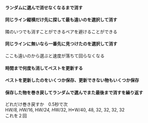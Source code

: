 #### ランダムに選んで消せなくなるまで消す  
#### 同じライン縦横だけ先に探して最も遠いのを選択して消す  
隣のいつでも消すことができるペアを避けることができる  
#### 同じラインに無いなら一番先に見つけたのを選択して消す  
ここも遠いのから選ぶと速度が落ちて回らなくなる  

#### 時間まで何度も消してベストを更新する  
#### ベストを更新したのをいくつか保存、更新できない物もいくつか保存  
#### 保存した物を巻き戻してランダムで選んでまた最後まで消すを繰り返す  
どれだけ巻き戻すか　0.5秒で次  
H*W/8, H*W/16, H*W/24, H*W/32, H*W/40, 48, 32, 32, 32, 32  
これを２回  

